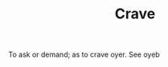 ---
title: Crave
letter: C
permalink: "/definitions/bld-crave.html"
body: To ask or demand; as to crave oyer. See oyeb
published_at: '2018-07-07'
source: Black's Law Dictionary 2nd Ed (1910)
layout: post
---